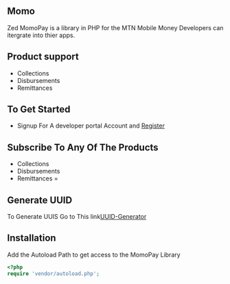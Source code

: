 ## Momo

Zed MomoPay is a library in PHP for the MTN Mobile Money  Developers can itergrate into thier apps.

## Product support

* Collections
* Disbursements
* Remittances

## To Get Started

* Signup For A developer portal Account and [Register](https://momodeveloper.mtn.com/)

## Subscribe To Any Of The Products
* Collections
* Disbursements
* Remittances
=
## Generate UUID
To Generate UUIS Go to This link[UUID-Generator](https://www.uuidgenerator.net/)

## Installation

Add the Autoload Path to get access to the MomoPay Library

```php
<?php
require 'vendor/autoload.php';
```